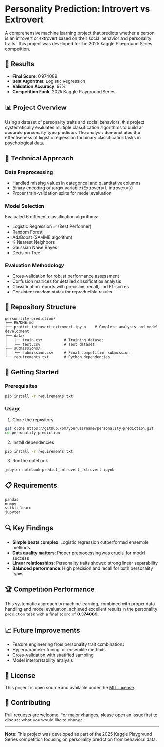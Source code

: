 # Personality Prediction: Introvert vs Extrovert

A comprehensive machine learning project that predicts whether a person is an introvert or extrovert based on their social behavior and personality traits. This project was developed for the 2025 Kaggle Playground Series competition.

## 🎯 Results

- **Final Score**: 0.974089
- **Best Algorithm**: Logistic Regression
- **Validation Accuracy**: 97%
- **Competition Rank**: 2025 Kaggle Playground Series

## 📊 Project Overview

Using a dataset of personality traits and social behaviors, this project systematically evaluates multiple classification algorithms to build an accurate personality type predictor. The analysis demonstrates the effectiveness of logistic regression for binary classification tasks in psychological data.

## 🔧 Technical Approach

### Data Preprocessing
- Handled missing values in categorical and quantitative columns
- Binary encoding of target variable (Extrovert=1, Introvert=0)
- Proper train-validation splits for model evaluation

### Model Selection
Evaluated 6 different classification algorithms:
- Logistic Regression ✅ (Best Performer)
- Random Forest
- AdaBoost (SAMME algorithm)
- K-Nearest Neighbors
- Gaussian Naive Bayes
- Decision Tree

### Evaluation Methodology
- Cross-validation for robust performance assessment
- Confusion matrices for detailed classification analysis
- Classification reports with precision, recall, and F1-scores
- Consistent random states for reproducible results

## 📁 Repository Structure

```
personality-prediction/
├── README.md
├── predict_introvert_extrovert.ipynb    # Complete analysis and model development
├── data/
│   ├── train.csv          # Training dataset
│   └── test.csv           # Test dataset
├── submissions/
│   └── submission.csv     # Final competition submission
└── requirements.txt       # Python dependencies
```

## 🚀 Getting Started

### Prerequisites
```bash
pip install -r requirements.txt
```

### Usage
1. Clone the repository
```bash
git clone https://github.com/yourusername/personality-prediction.git
cd personality-prediction
```

2. Install dependencies
```bash
pip install -r requirements.txt
```

3. Run the notebook
```bash
jupyter notebook predict_introvert_extrovert.ipynb
```

## 📋 Requirements

```
pandas
numpy
scikit-learn
jupyter
```

## 🔍 Key Findings

- **Simple beats complex**: Logistic regression outperformed ensemble methods
- **Data quality matters**: Proper preprocessing was crucial for model success
- **Linear relationships**: Personality traits showed strong linear separability
- **Balanced performance**: High precision and recall for both personality types

## 🏆 Competition Performance

This systematic approach to machine learning, combined with proper data handling and model evaluation, achieved excellent results in the personality prediction task with a final score of **0.974089**.

## 📈 Future Improvements

- Feature engineering from personality trait combinations
- Hyperparameter tuning for ensemble methods
- Cross-validation with stratified sampling
- Model interpretability analysis

## 📄 License

This project is open source and available under the [MIT License](LICENSE).

## 🤝 Contributing

Pull requests are welcome. For major changes, please open an issue first to discuss what you would like to change.

---

**Note**: This project was developed as part of the 2025 Kaggle Playground Series competition focusing on personality prediction from behavioral data.

